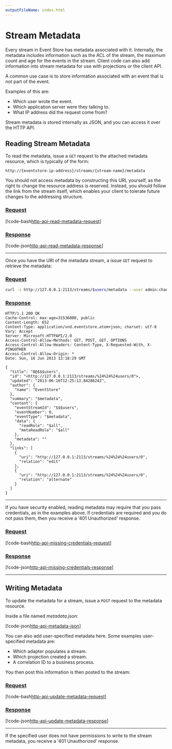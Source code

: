 ```yaml
---
outputFileName: index.html
---
```


# Stream Metadata

Every stream in Event Store has metadata associated with it. Internally, the metadata includes information such as the ACL of the stream, the maximum count and age for the events in the stream. Client code can also add information into stream metadata for use with projections or the client API.

A common use case is to store information associated with an event that is not part of the event.

Examples of this are:

-   Which user wrote the event.
-   Which application server were they talking to.
-   What IP address did the request come from?

Stream metadata is stored internally as JSON, and you can access it over the HTTP API.

## Reading Stream Metadata

To read the metadata, issue a `GET` request to the attached metadata resource, which is typically of the form:

```http
http://{eventstore-ip-address}/streams/{stream-name}/metadata
```

You should not access metadata by constructing this URL yourself, as the right to change the resource address is reserved. Instead, you should follow the link from the stream itself, which enables your client to tolerate future changes to the addressing structure.

### [Request](#tab/tabid-1)

[!code-bash[http-api-read-metadata-request](~/code-examples/http-api/read-metadata.sh?start=1&end=1)]

### [Response](#tab/tabid-2)

[!code-json[http-api-read-metadata-response](~/code-examples/http-api/read-metadata.sh?range=3-46,123-)]

* * *

Once you have the URI of the metadata stream, a issue `GET` request to retrieve the metadata:

### [Request](#tab/tabid-3)

```bash
curl -i http://127.0.0.1:2113/streams/$users/metadata --user admin:changeit
```

### [Response](#tab/tabid-4)

<!-- TODO: Incorrect -->

```http
HTTP/1.1 200 OK
Cache-Control: max-age=31536000, public
Content-Length: 652
Content-Type: application/vnd.eventstore.atom+json; charset: utf-8
Vary: Accept
Server: Microsoft-HTTPAPI/2.0
Access-Control-Allow-Methods: GET, POST, GET, OPTIONS
Access-Control-Allow-Headers: Content-Type, X-Requested-With, X-PINGOTHER
Access-Control-Allow-Origin: *
Date: Sun, 16 Jun 2013 13:18:29 GMT

{
  "title": "0@$$$users",
  "id": "<http://127.0.0.1:2113/streams/%24%24%24users/0">,
  "updated": "2013-06-16T12:25:13.8428624Z",
  "author": {
    "name": "EventStore"
  },
  "summary": "$metadata",
  "content": {
    "eventStreamId": "$$$users",
    "eventNumber": 0,
    "eventType": "$metadata",
    "data": {
      "readRole": "$all",
      "metaReadRole": "$all"
    },
    "metadata": ""
  },
  "links": [
    {
      "uri": "http://127.0.0.1:2113/streams/%24%24%24users/0",
      "relation": "edit"
    },
    {
      "uri": "http://127.0.0.1:2113/streams/%24%24%24users/0",
      "relation": "alternate"
    }
  ]
}
```

* * *

If you have security enabled, reading metadata may require that you pass credentials, as in the examples above. If credentials are required and you do not pass them, then you receive a '401 Unauthorized' response.

### [Request](#tab/tabid-5)

[!code-bash[http-api-missing-credentials-request](~/code-examples/http-api/missing-credentials.sh?start=1&end=1)]

### [Response](#tab/tabid-6)

[!code-json[http-api-missing-credentials-response](~/code-examples/http-api/missing-credentials.sh?range=3-)]

* * *

## Writing Metadata

To update the metadata for a stream, issue a `POST` request to the metadata resource.

Inside a file named _metadata.json_:

[!code-json[http-api-metadata-json](~/code-examples/http-api/metadata.json)]

You can also add user-specified metadata here. Some examples user-specified metadata are:

-   Which adapter populates a stream.
-   Which projection created a stream.
-   A correlation ID to a business process.

You then post this information is then posted to the stream:

### [Request](#tab/tabid-7)

[!code-bash[http-api-update-metadata-request](~/code-examples/http-api/update-metadata.sh?start=1&end=1)]

### [Response](#tab/tabid-8)

[!code-json[http-api-update-metadata-response](~/code-examples/http-api/update-metadata.sh?range=3-)]

* * *

If the specified user does not have permissions to write to the stream metadata, you receive a '401 Unauthorized' response.